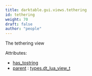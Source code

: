 ```yaml
---
title: darktable.gui.views.tethering
id: tethering
weight: 70
draft: false
author: "people"
---
```


The tethering view

Attributes:
* [has_tostring](../../../Attributes#has_tostring)
* [parent](../Attributes#parent) : [types.dt_lua_view_t](../../../types/dt_lua_view_t)

